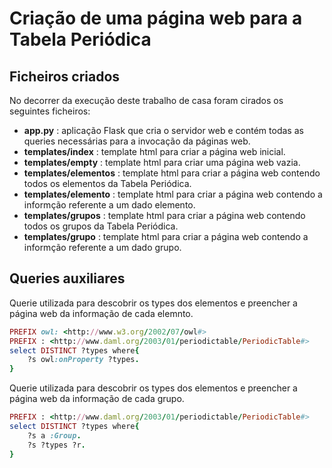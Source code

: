 # Criação de uma página web para a Tabela Periódica

## Ficheiros criados

No decorrer da execução deste trabalho de casa foram cirados os seguintes ficheiros:
- **app.py** : aplicação Flask que cria o servidor web e contém todas as queries necessárias para a invocação da páginas web.
- **templates/index** : template html para criar a página web inicial.
- **templates/empty** : template html para criar uma página web vazia.
- **templates/elementos** : template html para criar a página web contendo todos os elementos da Tabela Periódica.
- **templates/elemento** : template html para criar a página web contendo a informção referente a um dado elemento.
- **templates/grupos** : template html para criar a página web contendo todos os grupos da Tabela Periódica.
- **templates/grupo** : template html para criar a página web contendo a informção referente a um dado grupo.

## Queries auxiliares

Querie utilizada para descobrir os types dos elementos e preencher a página web da informação de cada elemnto.
```ruby
PREFIX owl: <http://www.w3.org/2002/07/owl#>
PREFIX : <http://www.daml.org/2003/01/periodictable/PeriodicTable#>
select DISTINCT ?types where{
    ?s owl:onProperty ?types.
}
```

Querie utilizada para descobrir os types dos elementos e preencher a página web da informação de cada grupo.
```ruby
PREFIX : <http://www.daml.org/2003/01/periodictable/PeriodicTable#>
select DISTINCT ?types where{
    ?s a :Group.
    ?s ?types ?r.
}
```
